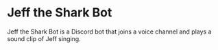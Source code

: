 # Jeff the Shark Bot

Jeff the Shark Bot is a Discord bot that joins a voice channel and plays a sound clip of Jeff singing.
